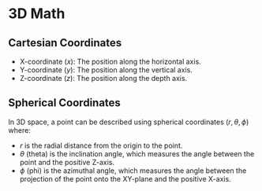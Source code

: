 # 3D Math

## Cartesian Coordinates

- X-coordinate ($x$): The position along the horizontal axis.
- Y-coordinate ($y$): The position along the vertical axis.
- Z-coordinate ($z$): The position along the depth axis.

## Spherical Coordinates

In 3D space, a point can be described using spherical coordinates $(r, \theta, \phi)$ where:

- $r$ is the radial distance from the origin to the point.
- $\theta$ (theta) is the inclination angle, which measures the angle between the point and the positive Z-axis.
- $\phi$ (phi) is the azimuthal angle, which measures the angle between the projection of the point onto the XY-plane and the positive X-axis.